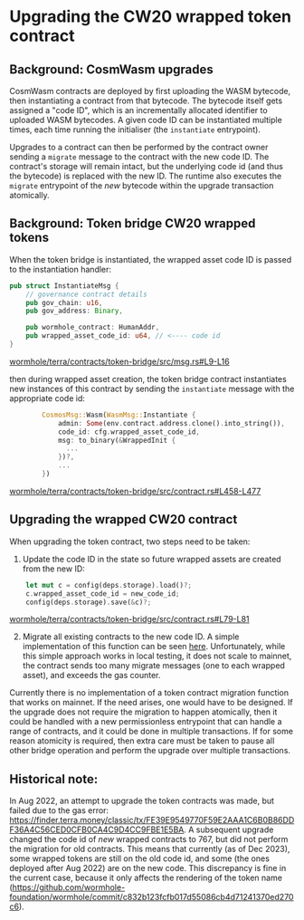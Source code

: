 # Upgrading the CW20 wrapped token contract

## Background: CosmWasm upgrades

CosmWasm contracts are deployed by first uploading the WASM bytecode, then instantiating a contract from that bytecode. The bytecode itself gets assigned a "code ID", which is an incrementally allocated identifier to uploaded WASM bytecodes. A given code ID can be instantiated multiple times, each time running the initialiser (the `instantiate` entrypoint).

Upgrades to a contract can then be performed by the contract owner sending a `migrate` message to the contract with the new code ID. The contract's storage will remain intact, but the underlying code id (and thus the bytecode) is replaced with the new ID. The runtime also executes the `migrate` entrypoint of the *new* bytecode within the upgrade transaction atomically.

## Background: Token bridge CW20 wrapped tokens

When the token bridge is instantiated, the wrapped asset code ID is passed to the instantiation handler:

```rust
pub struct InstantiateMsg {
    // governance contract details
    pub gov_chain: u16,
    pub gov_address: Binary,

    pub wormhole_contract: HumanAddr,
    pub wrapped_asset_code_id: u64, // <---- code id
}
```
[wormhole/terra/contracts/token-bridge/src/msg.rs#L9-L16](https://github.com/wormhole-foundation/wormhole/blob/dee0d1532b4a4ab6657dbdd1f0b8d19eadd90ec9/terra/contracts/token-bridge/src/msg.rs#L9-L16)

then during wrapped asset creation, the token bridge contract instantiates new instances of this contract by sending the `instantiate` message with the appropriate code id:

```rust
        CosmosMsg::Wasm(WasmMsg::Instantiate {
            admin: Some(env.contract.address.clone().into_string()),
            code_id: cfg.wrapped_asset_code_id,
            msg: to_binary(&WrappedInit {
              ...
            })?,
            ...
        })
```
[wormhole/terra/contracts/token-bridge/src/contract.rs#L458-L477](https://github.com/wormhole-foundation/wormhole/blob/dee0d1532b4a4ab6657dbdd1f0b8d19eadd90ec9/terra/contracts/token-bridge/src/contract.rs#L458-L477)


## Upgrading the wrapped CW20 contract

When upgrading the token contract, two steps need to be taken:

1. Update the code ID in the state so future wrapped assets are created from the new ID:

```rust
    let mut c = config(deps.storage).load()?;
    c.wrapped_asset_code_id = new_code_id;
    config(deps.storage).save(&c)?;
```
[wormhole/terra/contracts/token-bridge/src/contract.rs#L79-L81](https://github.com/wormhole-foundation/wormhole/blob/dee0d1532b4a4ab6657dbdd1f0b8d19eadd90ec9/terra/contracts/token-bridge/src/contract.rs#L79-L81)

2. Migrate all existing contracts to the new code ID. A simple implementation of this function can be seen [here](https://github.com/wormhole-foundation/wormhole/blob/dee0d1532b4a4ab6657dbdd1f0b8d19eadd90ec9/terra/contracts/token-bridge/src/contract.rs#L123-L147). Unfortunately, while this simple approach works in local testing, it does not scale to mainnet, the contract sends too many migrate messages (one to each wrapped asset), and exceeds the gas counter.

Currently there is no implementation of a token contract migration function that works on mainnet. If the need arises, one would have to be designed. If the upgrade does not require the migration to happen atomically, then it could be handled with a new permissionless entrypoint that can handle a range of contracts, and it could be done in multiple transactions. If for some reason atomicity is required, then extra care must be taken to pause all other bridge operation and perform the upgrade over multiple transactions.

## Historical note:

In Aug 2022, an attempt to upgrade the token contracts was made, but failed due to the gas error:
https://finder.terra.money/classic/tx/FE39E9549770F59E2AAA1C6B0B86DDF36A4C56CED0CFB0CA4C9D4CC9FBE1E5BA. A subsequent upgrade changed the code id of *new* wrapped contracts to 767, but did not perform the migration for old contracts. This means that currently (as of Dec 2023), some wrapped tokens are still on the old code id, and some (the ones deployed after Aug 2022) are on the new code. This discrepancy is fine in the current case, because it only affects the rendering of the token name (https://github.com/wormhole-foundation/wormhole/commit/c832b123fcfb017d55086cb4d71241370ed270c6).
